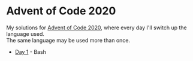 # Advent of Code 2020 #

My solutions for [Advent of Code 2020], where every day I'll switch up the
language used.  
The same language may be used more than once.

* [Day 1](day1) - Bash

[Advent of Code 2020]: https://adventofcode.com/2020
